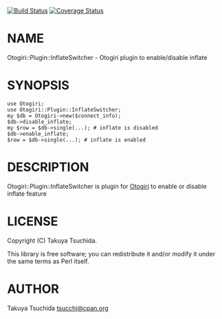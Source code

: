 [![Build Status](https://travis-ci.org/tsucchi/p5-Otorigi-Plugin-InflateSwitcher.png?branch=master)](https://travis-ci.org/tsucchi/p5-Otorigi-Plugin-InflateSwitcher) [![Coverage Status](https://coveralls.io/repos/tsucchi/p5-Otorigi-Plugin-InflateSwitcher/badge.png?branch=master)](https://coveralls.io/r/tsucchi/p5-Otorigi-Plugin-InflateSwitcher?branch=master)
# NAME

Otogiri::Plugin::InflateSwitcher - Otogiri plugin to enable/disable inflate

# SYNOPSIS

    use Otogiri;
    use Otogiri::Plugin::InflateSwitcher;
    my $db = Otogiri->new($connect_info);
    $db->disable_inflate;
    my $row = $db->single(...); # inflate is disabled
    $db->enable_inflate;
    $row = $db->single(...); # inflate is enabled

# DESCRIPTION

Otogiri::Plugin::InflateSwitcher is plugin for [Otogiri](https://metacpan.org/pod/Otogiri) to enable or disable inflate feature

# LICENSE

Copyright (C) Takuya Tsuchida.

This library is free software; you can redistribute it and/or modify
it under the same terms as Perl itself.

# AUTHOR

Takuya Tsuchida <tsucchi@cpan.org>
